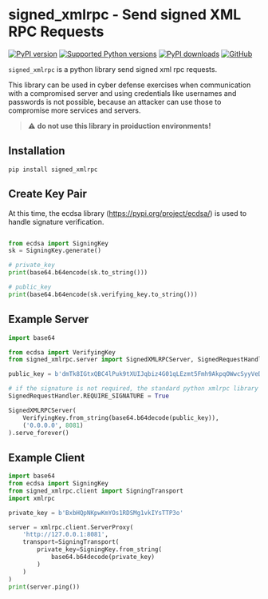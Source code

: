 # signed_xmlrpc - Send signed XML RPC Requests

[![PyPI version](https://img.shields.io/pypi/v/signed-xmlrpc.svg?logo=pypi&logoColor=FFE873)](https://pypi.org/project/signed-xmlrpc/)
[![Supported Python versions](https://img.shields.io/pypi/pyversions/signed-xmlrpc.svg?logo=python&logoColor=FFE873)](https://pypi.org/project/signed-xmlrpc/)
[![PyPI downloads](https://img.shields.io/pypi/dm/signed-xmlrpc.svg)](https://pypistats.org/packages/signed-xmlrpc)
[![GitHub](https://img.shields.io/github/license/manfred-kaiser/signed-xmlrpc.svg)](LICENSE)

`signed_xmlrpc` is a python library send signed xml rpc requests.

This library can be used in cyber defense exercises when communication with a compromised server
and using credentials like usernames and passwords is not possible, because an attacker can use those to compromise more services and servers.

> :warning: **do not use this library in proiduction environments!**

## Installation

`pip install signed_xmlrpc`

## Create Key Pair

At this time, the ecdsa library (https://pypi.org/project/ecdsa/) is used to handle signature verification.

```python

from ecdsa import SigningKey
sk = SigningKey.generate()

# private_key
print(base64.b64encode(sk.to_string()))

# public_key
print(base64.b64encode(sk.verifying_key.to_string()))

```


## Example Server

```python
import base64

from ecdsa import VerifyingKey
from signed_xmlrpc.server import SignedXMLRPCServer, SignedRequestHandler

public_key = b'dmTk8IGtxQBC4lPuk9tXUIJqbiz4G01qLEzmt5Fmh9AkpqOWwcSyyVeDczrhGWe7'

# if the signature is not required, the standard python xmlrpc library can be used as client
SignedRequestHandler.REQUIRE_SIGNATURE = True

SignedXMLRPCServer(
    VerifyingKey.from_string(base64.b64decode(public_key)),
    ('0.0.0.0', 8081)
).serve_forever()
```

## Example Client

```python
import base64
from ecdsa import SigningKey
from signed_xmlrpc.client import SigningTransport
import xmlrpc

private_key = b'BxbHQpNKpwKmYOs1RDSMg1vkIYsTTP3o'

server = xmlrpc.client.ServerProxy(
    'http://127.0.0.1:8081',
    transport=SigningTransport(
        private_key=SigningKey.from_string(
            base64.b64decode(private_key)
        )
    )
)
print(server.ping())
```
